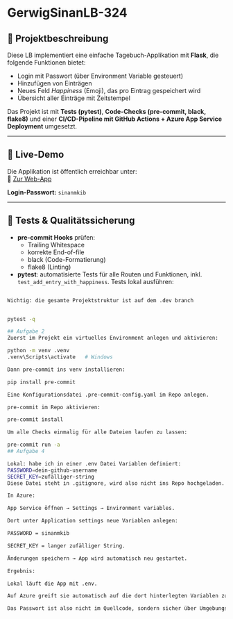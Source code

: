 # GerwigSinanLB-324

## 📌 Projektbeschreibung
Diese LB implementiert eine einfache Tagebuch-Applikation mit **Flask**, die folgende Funktionen bietet:
- Login mit Passwort (über Environment Variable gesteuert)
- Hinzufügen von Einträgen
- Neues Feld *Happiness* (Emoji), das pro Eintrag gespeichert wird
- Übersicht aller Einträge mit Zeitstempel

Das Projekt ist mit **Tests (pytest)**, **Code-Checks (pre-commit, black, flake8)** und einer **CI/CD-Pipeline mit GitHub Actions + Azure App Service Deployment** umgesetzt.

---

## 🚀 Live-Demo
Die Applikation ist öffentlich erreichbar unter:  
🔗 [Zur Web-App](https://lb324-ejhkdycee4h5evej.spaincentral-01.azurewebsites.net/)  

**Login-Passwort:** `sinanmkib`

---

## 🧪 Tests & Qualitätssicherung
- **pre-commit Hooks** prüfen:
  - Trailing Whitespace
  - korrekte End-of-file
  - black (Code-Formatierung)
  - flake8 (Linting)
- **pytest**: automatisierte Tests für alle Routen und Funktionen, inkl. `test_add_entry_with_happiness`.
Tests lokal ausführen:
```bash

Wichtig: die gesamte Projektstruktur ist auf dem .dev branch


pytest -q

## Aufgabe 2
Zuerst im Projekt ein virtuelles Environment anlegen und aktivieren:

python -m venv .venv
.venv\Scripts\activate   # Windows

Dann pre-commit ins venv installieren:

pip install pre-commit

Eine Konfigurationsdatei .pre-commit-config.yaml im Repo anlegen.

pre-commit im Repo aktivieren:

pre-commit install

Um alle Checks einmalig für alle Dateien laufen zu lassen:

pre-commit run -a
## Aufgabe 4

Lokal: habe ich in einer .env Datei Variablen definiert:
PASSWORD=dein-github-username
SECRET_KEY=zufälliger-string
Diese Datei steht in .gitignore, wird also nicht ins Repo hochgeladen.

In Azure:

App Service öffnen → Settings → Environment variables.

Dort unter Application settings neue Variablen anlegen:

PASSWORD = sinanmkib 

SECRET_KEY = langer zufälliger String.

Änderungen speichern → App wird automatisch neu gestartet.

Ergebnis:

Lokal läuft die App mit .env.

Auf Azure greift sie automatisch auf die dort hinterlegten Variablen zu.

Das Passwort ist also nicht im Quellcode, sondern sicher über Umgebungsvariablen gesetzt.


